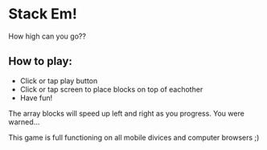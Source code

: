 # Stack Em! 
How high can you go?? 


## How to play:
   *  Click or tap play button
   *  Click or tap screen to place blocks on top of eachother
   *  Have fun!


The array blocks will speed up left and right as you progress. You were warned...

This game is full functioning on all mobile divices and computer browsers ;)